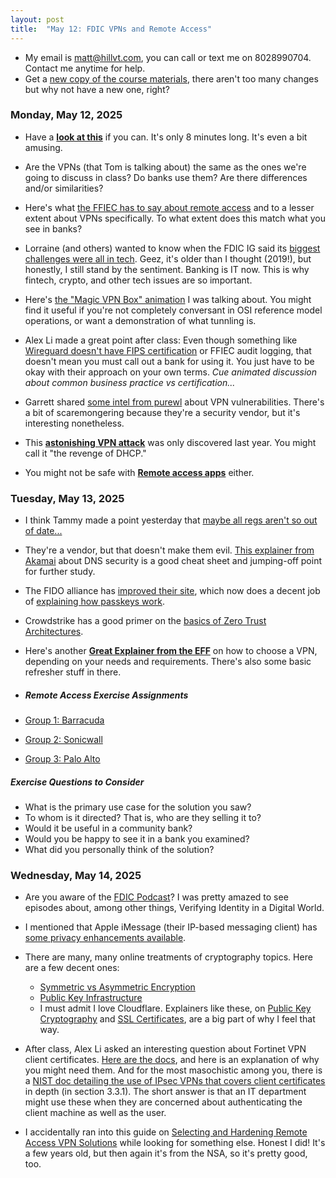 ```yaml
---
layout: post
title:  "May 12: FDIC VPNs and Remote Access"
---
```


- My email is matt@hillvt.com, you can call or text me on 8028990704. Contact me anytime for help.
- Get a [new copy of the course materials](http://class.hillvt.com/assets/FDIC-VPNRA-20250418.pptx), there aren't too many changes but why not have a new one, right?

### Monday, May 12, 2025
- Have a [**look at this**](https://www.youtube.com/watch?v=WVDQEoe6ZWY) if you can. It's only 8 minutes long. It's even a bit amusing.
  
- Are the VPNs (that Tom is talking about) the same as the ones we're going to discuss in class? Do banks use them? Are there differences and/or similarities?
  
- Here's what [the FFIEC has to say about remote access](https://ithandbook.ffiec.gov/it-booklets/information-security/ii-information-security-program-management/iic-risk-mitigation/iic15-logical-security/iic15-c-remote-access/) and to a lesser extent about VPNs specifically. To what extent does this match what you see in banks?

- Lorraine (and others) wanted to know when the FDIC IG said its [biggest challenges were all in tech](https://www.nextgov.com/cybersecurity/2019/02/fdics-top-3-challenges-are-all-tech-related/154972/). Geez, it's older than I thought (2019!), but honestly, I still stand by the sentiment. Banking is IT now. This is why fintech, crypto, and other tech issues are so important.

- Here's [the "Magic VPN Box" animation](https://boingit.com/fdic/fdic-vpn/MagicVPNs.mp4) I was talking about. You might find it useful if you're not completely conversant in OSI reference model operations, or want a demonstration of what tunnling is.

- Alex Li made a great point after class: Even though something like [Wireguard doesn't have FIPS certification](https://csrc.nist.gov/projects/cryptographic-module-validation-program/validated-modules/search) or FFIEC audit logging, that doesn't mean you must call out a bank for using it. You just have to be okay with their approach on your own terms. <em>Cue animated discussion about common business practice vs certification...</em>

- Garrett shared [some intel from purewl](https://www.purewl.com/vpn-vulnerabilities-you-should-know-about/) about VPN vulnerabilities. There's a bit of scaremongering because they're a security vendor, but it's interesting nonetheless.

- This [**astonishing VPN attack**](https://arstechnica.com/security/2024/05/novel-attack-against-virtually-all-vpn-apps-neuters-their-entire-purpose/) was only discovered last year. You might call it "the revenge of DHCP."

- You might not be safe with [**Remote access apps**](https://www.theregister.com/2024/06/28/teamviewer_network_breach/?td=keepreading) either.
  
### Tuesday, May 13, 2025

- I think Tammy made a point yesterday that [maybe all regs aren't so out of date...](https://www.ftc.gov/business-guidance/blog/2024/05/safeguards-rule-notification-requirement-now-effect)
  
- They're a vendor, but that doesn't make them evil. [This explainer from Akamai](https://www.akamai.com/glossary/what-is-dns-security) about DNS security is a good cheat sheet and jumping-off point for further study.

- The FIDO alliance has [improved their site](https://fidoalliance.org/), which now does a decent job of [explaining how passkeys work](https://fidoalliance.org/fido2/).

- Crowdstrike has a good primer on the [basics of Zero Trust Architectures](https://www.crowdstrike.com/en-us/cybersecurity-101/zero-trust-security/).

- Here's another [**Great Explainer from the EFF**](https://ssd.eff.org/module/choosing-vpn-thats-right-you) on how to choose a VPN, depending on your needs and requirements. There's also some basic refresher stuff in there.

- ##### Remote Access Exercise Assignments

- [Group 1: Barracuda](https://www.barracuda.com/products/network-protection/secureedge/zero-trust-access)
- [Group 2: Sonicwall](https://www.sonicwall.com/products/remote-access/)
- [Group 3: Palo Alto](https://www.paloaltonetworks.com/sase/globalprotect)
  
##### Exercise Questions to Consider

- What is the primary use case for the solution you saw?
- To whom is it directed? That is, who are they selling it to?
- Would it be useful in a community bank?
- Would you be happy to see it in a bank you examined?
- What did you personally think of the solution?

### Wednesday, May 14, 2025

- Are you aware of the [FDIC Podcast](https://creators.spotify.com/pod/profile/fdic/episodes/Verifying-Identity-in-a-Digital-World-e1crru9)? I was pretty amazed to see episodes about, among other things, Verifying Identity in a Digital World.

- I mentioned that Apple iMessage (their IP-based messaging client) has [some privacy enhancements available](https://www.wired.com/story/how-apple-advanced-data-protection-works-and-how-to-turn-it-on/).

- There are many, many online treatments of cryptography topics. Here are a few decent ones:
  - [Symmetric vs Asymmetric Encryption](https://www.techrepublic.com/article/asymmetric-vs-symmetric-encryption/)
  - [Public Key Infrastructure](https://www.fortinet.com/resources/cyberglossary/public-key-infrastructure)
  - I must admit I love Cloudflare. Explainers like these, on [Public Key Cryptography](https://www.cloudflare.com/learning/ssl/how-does-public-key-encryption-work/) and [SSL Certificates](https://www.cloudflare.com/learning/ssl/what-is-an-ssl-certificate/), are a big part of why I feel that way.


- After class, Alex Li asked an interesting question about Fortinet VPN client certificates. [Here are the docs](https://docs.fortinet.com/document/fortigate/7.4.2/administration-guide/266506/ssl-vpn-with-certificate-authentication), and here is an explanation of why you might need them. And for the most masochistic among you, there is a [NIST doc detailing the use of IPsec VPNs that covers client certificates](https://chatgpt.com/c/6823de41-2e28-8002-91ea-97f1432fc680) in depth (in section 3.3.1). The short answer is that an IT department might use these when they are concerned about authenticating the client machine as well as the user.

- I accidentally ran into this guide on [Selecting and Hardening Remote Access VPN Solutions](https://media.defense.gov/2021/Sep/28/2002863184/-1/-1/0/CSI_SELECTING-HARDENING-REMOTE-ACCESS-VPNS-20210928.PDF) while looking for something else. Honest I did! It's a few years old, but then again it's from the NSA, so it's pretty good, too.

